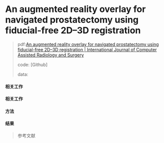 # An augmented reality overlay for navigated prostatectomy using fiducial-free 2D–3D registration

> pdf:[An augmented reality overlay for navigated prostatectomy using fiducial-free 2D–3D registration | International Journal of Computer Assisted Radiology and Surgery](https://link.springer.com/article/10.1007/s11548-025-03374-5)
>
> code: [Github]
>
> data:

#### 相关工作

#### 相关工作

#### 方法

#### 结果

> 参考文献
>
> 